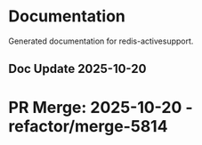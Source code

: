 # Documentation

Generated documentation for redis-activesupport.

## Doc Update 2025-10-20

# PR Merge: 2025-10-20 - refactor/merge-5814
